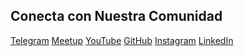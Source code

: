 ## <i class="fas fa-link"></i> Conecta con Nuestra Comunidad

<div class="community-links">
  <a href="https://t.me/PythonCDMX" target="_blank" rel="noopener noreferrer" class="community-link telegram"><i class="fab fa-telegram"></i> Telegram</a>
  <a href="https://www.meetup.com/python-mexico" target="_blank" rel="noopener noreferrer" class="community-link meetup"><i class="fab fa-meetup"></i> Meetup</a>
  <a href="https://www.youtube.com/@PythonMexico" target="_blank" rel="noopener noreferrer" class="community-link youtube"><i class="fab fa-youtube"></i> YouTube</a>
  <a href="https://github.com/PythonMexico/pythonCDMX" target="_blank" rel="noopener noreferrer" class="community-link github"><i class="fab fa-github"></i> GitHub</a>
  <a href="https://www.instagram.com/pythoncdmx/" target="_blank" rel="noopener noreferrer" class="community-link instagram"><i class="fab fa-instagram"></i> Instagram</a>
  <a href="https://www.linkedin.com/groups/13126454/" target="_blank" rel="noopener noreferrer" class="community-link linkedin"><i class="fab fa-linkedin"></i> LinkedIn</a>
</div>
